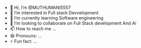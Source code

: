 - 👋 Hi, I’m @MUTHUMANI5557
- 👀 I’m interested in Full stack Devvelopment 
- 🌱 I’m currently learning Software engineering 
- 💞️ I’m looking to collaborate on  Full Stack development And Ai 
- 📫 How to reach me ...
- 😄 Pronouns: ...
- ⚡ Fun fact: ...

<!---
MUTHUMANI5557/MUTHUMANI5557 is a ✨ special ✨ repository because its `README.md` (this file) appears on your GitHub profile.
You can click the Preview link to take a look at your changes.
--->

